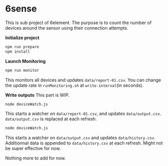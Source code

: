 # 6sense

This is sub project of 6element. The purpose is to count the number of devices around the sensor using their connection attempts.

**Initialize project**

```bash
npm run prepare
npm install
```

**Launch Monitoring**
```bash
npm run monitor
```
This monitors all devices and updates ```data/report-01.csv```.
You can change the update rate in ```runMonitoring.sh``` at ```write-interval```(in seconds).

**Write outputs**
This part is WIP.

```bash
node deviceWatch.js
```
This starts a watcher on ```data/report-01.csv```, and updates ```data/output.csv```.
```data/output.csv``` is replaced at each refresh.

```bash
node deviceWatch.js
```
This starts a watcher on ```data/output.csv``` and updates ```data/history.csv```.
Additionnal data is appended to ```data/history.csv``` at each refresh.
Might not be super effective for now.


Nothing more to add for now.
